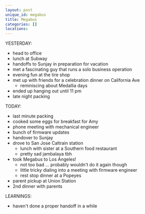 ```yaml
---
layout: post
unique_id: megabus
title: Megabus
categories: []
locations: 
---
```


YESTERDAY:
* head to office
* lunch at Subway
* handoffs to Sunjay in preparation for vacation
* met a fascinating guy that runs a solo business operation
* evening fun at the tire shop
* met up with friends for a celebration dinner on California Ave
  * reminiscing about Medallia days
* ended up hanging out until 11 pm
* late night packing

TODAY:
* last minute packing
* cooked some eggs for breakfast for Amy
* phone meeting with mechanical engineer
* bunch of firmware updates
* handover to Sunjay
* drove to San Jose Caltrain station
  * lunch with sister at a Southern food restaurant
  * pretty sad jambalaya tbh
* took Megabus to Los Angeles!
  * not too bad ... probably wouldn't do it again though
  * little tricky dialing into a meeting with firmware engineer
  * rest stop dinner at a Popeyes
* parent pickup at Union Station
* 2nd dinner with parents

LEARNINGS:
* haven't done a proper handoff in a while
